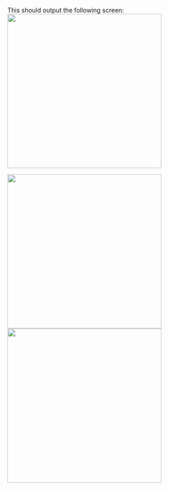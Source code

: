 This should output the following screen:  
<img src="https://github.com/kyeokabe/notes/blob/master/pics/TF_2LayerNet_Graph.png" width="350">

<img src="https://github.com/kyeokabe/notes/blob/master/pics/TF_2LayerNet_Events.png" width="350">

<img src="https://github.com/kyeokabe/VNC-memos/blob/master/pics/TF_2LayerNet_Histrographs.png" width="350">
